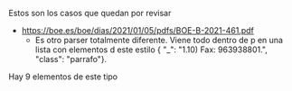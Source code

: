 Estos son los casos que quedan por revisar

- https://boe.es/boe/dias/2021/01/05/pdfs/BOE-B-2021-461.pdf
  - Es otro parser totalmente diferente. Viene todo dentro de p en una lista con elementos d este estilo { "\_": "1.10) Fax: 963938801.", "class": "parrafo"}.

Hay 9 elementos de este tipo
